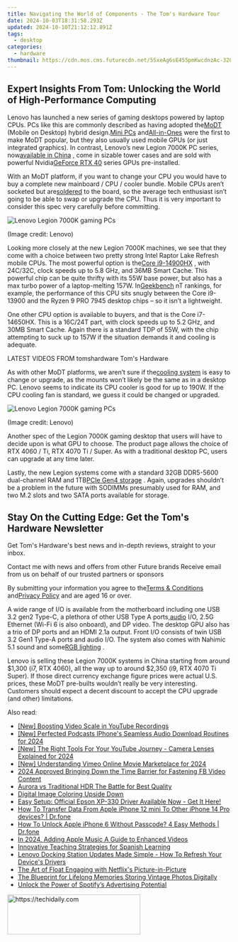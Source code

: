 ```yaml
---
title: Navigating the World of Components - The Tom's Hardware Tour
date: 2024-10-03T18:31:58.293Z
updated: 2024-10-10T21:12:12.891Z
tags:
  - desktop
categories:
  - hardware
thumbnail: https://cdn.mos.cms.futurecdn.net/5SxeAg6sE455pmKwcdnzAc-320-80.jpg
---
```


## Expert Insights From Tom: Unlocking the World of High-Performance Computing

Lenovo has launched a new series of gaming desktops powered by laptop CPUs. PCs like this are commonly described as having adopted the[MoDT](https://www.tomshardware.com/news/intel-raptor-lake-mobile-chips-get-soldered-to-micro-atx-motherboards) (Mobile on Desktop) hybrid design.[Mini PCs](https://www.tomshardware.com/desktops/mini-pcs/minisforum-atomman-g7-pt-touted-as-worlds-first-amd-advantage-mini-pc-packs-an-amd-r9-7945hx-and-rx-7600m-xt) and[All-in-Ones](https://www.tomshardware.com/tag/all-in-one-pcs) were the first to make MoDT popular, but they also usually used mobile GPUs (or just integrated graphics). In contrast, Lenovo’s new Legion 7000K PC series, now[available in China](https://shop-links.co/link/?exclusive=1&publisher_slug=itechdaily19598&url=https%3A%2F%2Fitem.lenovo.com.cn%2Fproduct%2F1037096.html) , come in sizable tower cases and are sold with powerful Nvidia[GeForce RTX 40](https://www.tomshardware.com/features/nvidia-ada-lovelace-and-geforce-rtx-40-series-everything-we-know) series GPUs pre-installed.

 With an MoDT platform, if you want to change your CPU you would have to buy a complete new mainboard / CPU / cooler bundle. Mobile CPUs aren’t socketed but are[soldered](https://www.tomshardware.com/best-picks/best-soldering-irons) to the board, so the average tech enthusiast isn’t going to be able to swap or upgrade the CPU. Thus it is very important to consider this spec very carefully before committing.

![Lenovo Legion 7000K gaming PCs](https://cdn.mos.cms.futurecdn.net/KiWmBjf3WBxdHs7uNFYu2U-320-80.jpg)

 (Image credit: Lenovo)

 Looking more closely at the new Legion 7000K machines, we see that they come with a choice between two pretty strong Intel Raptor Lake Refresh mobile CPUs. The most powerful option is the[Core i9-14900HX](https://www.tomshardware.com/pc-components/cpus/intel-unleashes-14th-gen-raptor-lake-refresh-hx-series-laptops-cpus-refreshed-chips-with-up-to-24-cores-58-ghz-boost-clock-and-192gb-ddr5-support) , with 24C/32C, clock speeds up to 5.8 GHz, and 36MB Smart Cache. This powerful chip can be quite thrifty with its 55W base power, but also has a max turbo power of a laptop-melting 157W. In[Geekbench](https://browser.geekbench.com/processor-benchmarks) nT rankings, for example, the performance of this CPU sits snugly between the Core i9-13900 and the Ryzen 9 PRO 7945 desktop chips – so it isn’t a lightweight.

 One other CPU option is available to buyers, and that is the Core i7-14650HX. This is a 16C/24T part, with clock speeds up to 5.2 GHz, and 30MB Smart Cache. Again there is a standard TDP of 55W, with the chip attempting to suck up to 157W if the situation demands it and cooling is adequate.

 LATEST VIDEOS FROM tomshardware Tom's Hardware

 As with other MoDT platforms, we aren’t sure if the[cooling system](https://www.tomshardware.com/reviews/best-cpu-coolers,4181.html) is easy to change or upgrade, as the mounts won’t likely be the same as in a desktop PC. Lenovo seems to indicate its CPU cooler is good for up to 190W. If the CPU cooling fan is standard, we guess it could be changed or upgraded.

![Lenovo Legion 7000K gaming PCs](https://cdn.mos.cms.futurecdn.net/KHmtZBvJU6LcChAReYSDBU-320-80.jpg)

 (Image credit: Lenovo)

 Another spec of the Legion 7000K gaming desktop that users will have to decide upon is what GPU to choose. The product page allows the choice of RTX 4060 / Ti, RTX 4070 Ti / Super. As with a traditional desktop PC, users can upgrade at any time later.

 Lastly, the new Legion systems come with a standard 32GB DDR5-5600 dual-channel RAM and 1TB[PCIe Gen4 storage](https://www.tomshardware.com/reviews/best-ssds,3891.html) . Again, upgrades shouldn’t be a problem in the future with SODIMMs presumably used for RAM, and two M.2 slots and two SATA ports available for storage.

## Stay On the Cutting Edge: Get the Tom's Hardware Newsletter

 Get Tom's Hardware's best news and in-depth reviews, straight to your inbox.

 Contact me with news and offers from other Future brands  Receive email from us on behalf of our trusted partners or sponsors

 By submitting your information you agree to the[Terms & Conditions](https://futureplc.com/terms-conditions/) and[Privacy Policy](https://futureplc.com/privacy-policy/) and are aged 16 or over.

 A wide range of I/O is available from the motherboard including one USB 3.2 gen2 Type-C, a plethora of other USB Type A ports,[audio](https://www.tomshardware.com/tag/audio) I/O, 2.5G Ethernet (Wi-Fi 6 is also onboard), and DP video. The desktop GPU also has a trio of DP ports and an HDMI 2.1a output. Front I/O consists of twin USB 3.2 Gen1 Type-A ports and audio I/O. The system also comes with Nahimic 5.1 sound and some[RGB lighting](https://www.tomshardware.com/news/windows-11-rgb-controls-native) .

 Lenovo is selling these Legion 7000K systems in China starting from around $1,300 (i7, RTX 4060), all the way up to around $2,350 (i9, RTX 4070 Ti Super). If those direct currency exchange figure prices were actual U.S. prices, these MoDT pre-builts wouldn’t really be very interesting. Customers should expect a decent discount to accept the CPU upgrade (and other) limitations.

<ins class="adsbygoogle"
     style="display:block"
     data-ad-format="autorelaxed"
     data-ad-client="ca-pub-7571918770474297"
     data-ad-slot="1223367746"></ins>

<ins class="adsbygoogle"
     style="display:block"
     data-ad-client="ca-pub-7571918770474297"
     data-ad-slot="8358498916"
     data-ad-format="auto"
     data-full-width-responsive="true"></ins>

<span class="atpl-alsoreadstyle">Also read:</span>
<div><ul>
<li><a href="https://extra-tips.techidaily.com/new-boosting-video-scale-in-youtube-recordings/"><u>[New] Boosting Video Scale in YouTube Recordings</u></a></li>
<li><a href="https://fox-access.techidaily.com/new-perfected-podcasts-iphones-seamless-audio-download-routines-for-2024/"><u>[New] Perfected Podcasts IPhone's Seamless Audio Download Routines for 2024</u></a></li>
<li><a href="https://youtube-blog.techidaily.com/he-right-tools-for-your-youtube-journey-camera-lenses-explained-for-2024/"><u>[New] The Right Tools For Your YouTube Journey - Camera Lenses Explained for 2024</u></a></li>
<li><a href="https://vimeo-videos.techidaily.com/new-understanding-vimeo-online-movie-marketplace-for-2024/"><u>[New] Understanding Vimeo Online Movie Marketplace for 2024</u></a></li>
<li><a href="https://extra-tips.techidaily.com/2024-approved-bringing-down-the-time-barrier-for-fastening-fb-video-content/"><u>2024 Approved Bringing Down the Time Barrier for Fastening FB Video Content</u></a></li>
<li><a href="https://fox-boxes.techidaily.com/aurora-vs-traditional-hdr-the-battle-for-best-quality/"><u>Aurora vs Traditional HDR The Battle for Best Quality</u></a></li>
<li><a href="https://extra-tips.techidaily.com/digital-image-coloring-upside-down/"><u>Digital Image Coloring Upside Down</u></a></li>
<li><a href="https://win-dash.techidaily.com/easy-setup-official-epson-xp-330-driver-available-now-get-it-here/"><u>Easy Setup: Official Epson XP-330 Driver Available Now - Get It Here!</u></a></li>
<li><a href="https://techidaily.com/how-to-transfer-data-from-apple-iphone-12-mini-to-other-iphone-14-pro-devices-drfone-by-drfone-transfer-data-from-ios-transfer-data-from-ios/"><u>How To Transfer Data From Apple iPhone 12 mini To Other iPhone 14 Pro devices? | Dr.fone</u></a></li>
<li><a href="https://iphone-unlock.techidaily.com/how-to-unlock-apple-iphone-6-without-passcode-4-easy-methods-drfone-by-drfone-ios/"><u>How To Unlock Apple iPhone 6 Without Passcode? 4 Easy Methods | Dr.fone</u></a></li>
<li><a href="https://extra-tips.techidaily.com/in-2024-adding-apple-music-a-guide-to-enhanced-videos/"><u>In 2024, Adding Apple Music A Guide to Enhanced Videos</u></a></li>
<li><a href="https://mondly-stories.techidaily.com/innovative-teaching-strategies-for-spanish-learning/"><u>Innovative Teaching Strategies for Spanish Learning</u></a></li>
<li><a href="https://win-dash.techidaily.com/lenovo-docking-station-updates-made-simple-how-to-refresh-your-devices-drivers/"><u>Lenovo Docking Station Updates Made Simple - How To Refresh Your Device's Drivers</u></a></li>
<li><a href="https://extra-tips.techidaily.com/the-art-of-float-engaging-with-netflixs-picture-in-picture/"><u>The Art of Float Engaging with Netflix's Picture-in-Picture</u></a></li>
<li><a href="https://extra-tips.techidaily.com/the-blueprint-for-lifelong-memories-storing-vintage-photos-digitally/"><u>The Blueprint for Lifelong Memories Storing Vintage Photos Digitally</u></a></li>
<li><a href="https://extra-tips.techidaily.com/unlock-the-power-of-spotifys-advertising-potential/"><u>Unlock the Power of Spotify’s Advertising Potential</u></a></li>
</ul></div>

<!-- affiliate ads begin -->
<a href="https://aligracehair.sjv.io/c/5597632/1902273/19272" target="_top" id="1902273">
  <img src="//a.impactradius-go.com/display-ad/19272-1902273" border="0" alt="https://techidaily.com" width="300" height="90"/>
</a>
<img height="0" width="0" src="https://aligracehair.sjv.io/i/5597632/1902273/19272" style="position:absolute;visibility:hidden;" border="0" />
<!-- affiliate ads end -->

